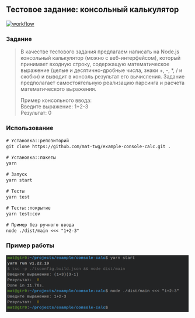 ## Тестовое задание: консольный калькулятор

[![workflow](https://github.com/mat-twg/example-console-calc/actions/workflows/master.yaml/badge.svg)](https://github.com/mat-twg/example-console-calc/actions/workflows/master.yaml?result=latest)

### Задание

> В качестве тестового задания предлагаем написать на Node.js консольный калькулятор (можно с веб-интерфейсом), который
> принимает входную строку, содержащую математическое выражение (целые и десятично-дробные числа, знаки +, -, *, / и
> скобки) и выводит в консоль результат его вычисления. Задание предполагает самостоятельную реализацию парсинга и расчета
> математического выражения.
>
> Пример консольного ввода: <br />
> Введите выражение: 1+2-3 <br />
> Результат: 0

### Использование

```shell
# Установка::репозиторий
git clone https://github.com/mat-twg/example-console-calc.git .
```

```shell
# Установка::пакеты
yarn
```

```shell
# Запуск
yarn start
```

```shell
# Тесты
yarn test
```

```shell
# Тесты::покрытие
yarn test:cov
```

```shell
# Пример без ручного ввода
node ./dist/main <<< "1+2-3"
```

### Пример работы

<img style="max-width: 500px; height: auto" alt="example" src="img.png"/>

